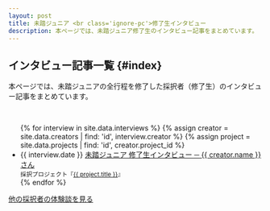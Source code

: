 ```yaml
---
layout: post
title: 未踏ジュニア <br class='ignore-pc'>修了生インタビュー
description: 本ページでは、未踏ジュニア修了生のインタビュー記事をまとめています。
---
```



## [<i class="fa-light fa-microphone-stand"></i>](#index)  インタビュー記事一覧 {#index}

本ページでは、未踏ジュニアの全行程を修了した採択者（修了生）のインタビュー記事をまとめています。

<!--<small>（カッコ内は採択プロジェクト名です）</small>-->

<br>

<ul class="list-none news-list">
  {% for interview in site.data.interviews %}
  {% assign creator = site.data.creators | find: 'id', interview.creator  %}
  {% assign project = site.data.projects | find: 'id', creator.project_id %}
  <li>
    <span class="news-pc-date pc-inline-b">{{ interview.date }}</span>
    <a href="/interviews/{{ creator.id }}">
      未踏ジュニア 修了生インタビュー
      ─
      {{ creator.name }}さん
      <!--({{ creator.year }}年度)-->
      <!--<span class="ph-inline-b">- {{ interview.date }}</span>-->
    </a>
    <br>
    <small>採択プロジェクト『<a href='/projects/{{ project.year }}/{{ project.id }}'>{{ project.title }}</a>』</small>
  </li>
  {% endfor %}
</ul>

<a href="/applications/#story" class="button">他の採択者の体験談を見る</a>
